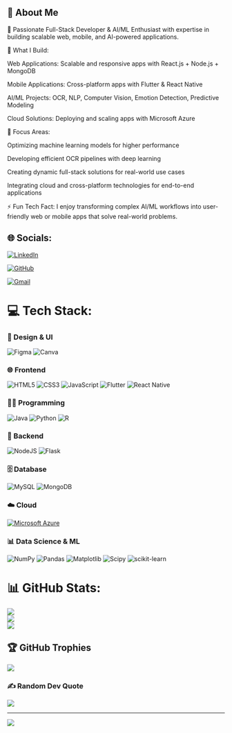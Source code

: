 ## 💫 About Me

🚀 Passionate Full-Stack Developer & AI/ML Enthusiast with expertise in building scalable web, mobile, and AI-powered applications.

🔹 What I Build:

Web Applications: Scalable and responsive apps with React.js + Node.js + MongoDB

Mobile Applications: Cross-platform apps with Flutter & React Native

AI/ML Projects: OCR, NLP, Computer Vision, Emotion Detection, Predictive Modeling

Cloud Solutions: Deploying and scaling apps with Microsoft Azure

🔹 Focus Areas:

Optimizing machine learning models for higher performance

Developing efficient OCR pipelines with deep learning

Creating dynamic full-stack solutions for real-world use cases

Integrating cloud and cross-platform technologies for end-to-end applications

⚡ Fun Tech Fact: I enjoy transforming complex AI/ML workflows into user-friendly web or mobile apps that solve real-world problems.

## 🌐 Socials:

[![LinkedIn](https://img.shields.io/badge/-LinkedIn-%230077B5?style=for-the-badge&logo=linkedin&logoColor=white)](https://www.linkedin.com/in/musaraf05/)  

[![GitHub](https://img.shields.io/badge/-GitHub-%23121011?style=for-the-badge&logo=github&logoColor=white)](https://github.com/Musaraf05)  

[![Gmail](https://img.shields.io/badge/-Gmail-D14836?style=for-the-badge&logo=gmail&logoColor=white)](mailto:mohamedmusaraf8055@gmail.com)  


# 💻 Tech Stack:

### 🎨 Design & UI
![Figma](https://img.shields.io/badge/figma-%23F24E1E.svg?style=for-the-badge&logo=figma&logoColor=white) 
![Canva](https://img.shields.io/badge/Canva-%2300C4CC.svg?style=for-the-badge&logo=Canva&logoColor=white)

### 🌐 Frontend
![HTML5](https://img.shields.io/badge/html5-%23E34F26.svg?style=for-the-badge&logo=html5&logoColor=white) 
![CSS3](https://img.shields.io/badge/css3-%231572B6.svg?style=for-the-badge&logo=css3&logoColor=white) 
![JavaScript](https://img.shields.io/badge/javascript-%23323330.svg?style=for-the-badge&logo=javascript&logoColor=%23F7DF1E) 
![Flutter](https://img.shields.io/badge/Flutter-%2302569B.svg?style=for-the-badge&logo=Flutter&logoColor=white) 
![React Native](https://img.shields.io/badge/React_Native-%2320232a.svg?style=for-the-badge&logo=react&logoColor=%2361DAFB)

### 👨‍💻 Programming
![Java](https://img.shields.io/badge/java-%23ED8B00.svg?style=for-the-badge&logo=openjdk&logoColor=white) 
![Python](https://img.shields.io/badge/python-3670A0?style=for-the-badge&logo=python&logoColor=ffdd54) 
![R](https://img.shields.io/badge/r-%23276DC3.svg?style=for-the-badge&logo=r&logoColor=white)

### 🔧 Backend
![NodeJS](https://img.shields.io/badge/node.js-6DA55F?style=for-the-badge&logo=node.js&logoColor=white) 
![Flask](https://img.shields.io/badge/flask-%23000.svg?style=for-the-badge&logo=flask&logoColor=white)

### 🗄️ Database
![MySQL](https://img.shields.io/badge/mysql-4479A1.svg?style=for-the-badge&logo=mysql&logoColor=white) 
![MongoDB](https://img.shields.io/badge/MongoDB-%234ea94b.svg?style=for-the-badge&logo=mongodb&logoColor=white)

### ☁️ Cloud  
[![Microsoft Azure](https://img.shields.io/badge/Microsoft_Azure-0089D6?style=for-the-badge&logo=microsoftazure&logoColor=white)](https://azure.microsoft.com/)


### 📊 Data Science & ML
![NumPy](https://img.shields.io/badge/numpy-%23013243.svg?style=for-the-badge&logo=numpy&logoColor=white) 
![Pandas](https://img.shields.io/badge/pandas-%23150458.svg?style=for-the-badge&logo=pandas&logoColor=white) 
![Matplotlib](https://img.shields.io/badge/Matplotlib-%23ffffff.svg?style=for-the-badge&logo=Matplotlib&logoColor=black) 
![Scipy](https://img.shields.io/badge/SciPy-%230C55A5.svg?style=for-the-badge&logo=scipy&logoColor=white) 
![scikit-learn](https://img.shields.io/badge/scikit--learn-%23F7931E.svg?style=for-the-badge&logo=scikit-learn&logoColor=white)

# 📊 GitHub Stats:
![](https://github-readme-stats.vercel.app/api?username=Musaraf05&theme=codeSTACKr&hide_border=false&include_all_commits=false&count_private=false)<br/>
![](https://github-readme-streak-stats.herokuapp.com/?user=Musaraf05&theme=codeSTACKr&hide_border=false)<br/>
![](https://github-readme-stats.vercel.app/api/top-langs/?username=Musaraf05&theme=codeSTACKr&hide_border=false&include_all_commits=false&count_private=false&layout=compact)

## 🏆 GitHub Trophies
![](https://github-profile-trophy.vercel.app/?username=Musaraf05&theme=onedark&no-frame=false&no-bg=true&margin-w=4)

### ✍️ Random Dev Quote
![](https://quotes-github-readme.vercel.app/api?type=horizontal&theme=gruvbox)

---
[![](https://visitcount.itsvg.in/api?id=Musaraf05&icon=0&color=0)](https://visitcount.itsvg.in)

<!-- Proudly created with GPRM ( https://gprm.itsvg.in ) -->
